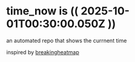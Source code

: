 # time_now is (( 2025-10-01T00:30:00.050Z ))

an automated repo that shows the currnent time

inspired by [breakingheatmap](https://github.com/breakingheatmap/breakingheatmap)